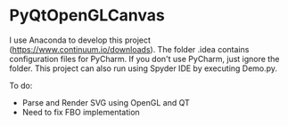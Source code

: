 # PyQtOpenGLCanvas

I use Anaconda to develop this project (https://www.continuum.io/downloads). The folder .idea contains configuration files for PyCharm. If you don't use PyCharm, just ignore the folder. This project can also run using Spyder IDE by executing Demo.py.

To do:
* Parse and Render SVG using OpenGL and QT
* Need to fix FBO implementation


